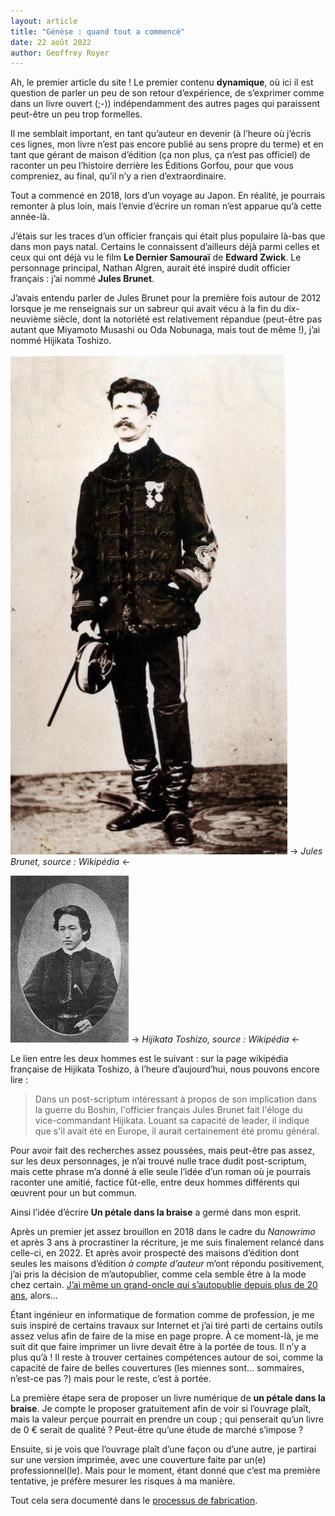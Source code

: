 ```yaml
---
layout: article
title: "Génèse : quand tout a commencé"
date: 22 août 2022
author: Geoffrey Royer
---
```


Ah, le premier article du site ! Le premier contenu **dynamique**, où ici il est question de parler un peu de son
retour d’expérience, de s’exprimer comme dans un livre ouvert (;-)) indépendamment des autres pages qui paraissent peut-être
un peu trop formelles.

Il me semblait important, en tant qu’auteur en devenir (à l’heure où j’écris ces lignes, mon livre n’est pas encore publié au sens propre du terme)
et en tant que gérant de maison d’édition (ça non plus, ça n’est pas officiel) de raconter un peu l’histoire derrière les Éditions Gorfou, pour que
vous compreniez, au final, qu’il n’y a rien d’extraordinaire.

Tout a commencé en 2018, lors d’un voyage au Japon. En réalité, je pourrais remonter à plus loin, mais l’envie d’écrire un roman n’est apparue qu’à cette année-là.

J’étais sur les traces d’un officier français qui était plus populaire là-bas que dans mon pays natal. Certains le connaissent d’ailleurs déjà parmi celles et ceux qui
ont déjà vu le film __Le Dernier Samouraï__ de **Edward Zwick**. Le personnage principal, Nathan Algren, aurait été inspiré dudit officier français : j’ai nommé **Jules Brunet**.

J’avais entendu parler de Jules Brunet pour la première fois autour de 2012 lorsque je me renseignais sur un sabreur qui avait vécu à la fin du dix-neuvième siècle, dont la notoriété est relativement répandue (peut-être pas autant que Miyamoto Musashi ou Oda Nobunaga, mais tout de même !), j’ai nommé Hijikata Toshizo.

![Jules Brunet, source : Wikipédia](/images/genese/jules-brunet.jpg)
-> *Jules Brunet, source : Wikipédia* <-

![Hijikata Toshizo, source : Wikipédia](/images/genese/hijikata-toshizo.jpg)
-> *Hijikata Toshizo, source : Wikipédia* <-

Le lien entre les deux hommes est le suivant : sur la page wikipédia française de Hijikata Toshizo, à l’heure d’aujourd’hui, nous pouvons encore lire :

> Dans un post-scriptum intéressant à propos de son implication dans la guerre du Boshin, l'officier français Jules Brunet fait l'éloge du vice-commandant Hijikata. Louant sa capacité de leader, il indique que s'il avait été en Europe, il aurait certainement été promu général.

Pour avoir fait des recherches assez poussées, mais peut-être pas assez, sur les deux personnages, je n’ai trouvé nulle trace dudit post-scriptum, mais cette phrase m’a donné à elle seule l’idée d’un roman où je pourrais raconter une amitié, factice fût-elle, entre deux hommes différents qui œuvrent pour un but commun.

Ainsi l’idée d’écrire __Un pétale dans la braise__ a germé dans mon esprit.

Après un premier jet assez brouillon en 2018 dans le cadre du *Nanowrimo* et après 3 ans à procrastiner la récriture, je me suis finalement relancé dans celle-ci, en 2022. Et après avoir prospecté des maisons d’édition dont seules les maisons d’édition *à compte d’auteur* m’ont répondu positivement, j’ai pris la décision de m’autopublier, comme cela semble être à la mode chez certain. [J’ai même un grand-oncle qui s’autopublie depuis plus de 20 ans](http://jpaulchevillard.canalblog.com/), alors…

Étant ingénieur en informatique de formation comme de profession, je me suis inspiré de certains travaux sur Internet et j’ai tiré parti de certains outils assez velus afin de faire de la mise en page propre. À ce moment-là, je me suit dit que faire imprimer un livre devait être à la portée de tous. Il n’y a plus qu’à ! Il reste à trouver certaines compétences autour de soi, comme la capacité de faire de belles couvertures (les miennes sont… sommaires, n’est-ce pas ?) mais pour le reste, c’est à portée.

La première étape sera de proposer un livre numérique de __un pétale dans la braise__. Je compte le proposer gratuitement afin de voir si l’ouvrage plaît, mais la valeur perçue pourrait en prendre un coup ; qui penserait qu’un livre de 0 € serait de qualité ? Peut-être qu’une étude de marché s’impose ?

Ensuite, si je vois que l’ouvrage plaît d’une façon ou d’une autre, je partirai sur une version imprimée, avec une couverture faite par un(e) professionnel(le). Mais pour le moment, étant donné que c’est ma première tentative, je préfère mesurer les risques à ma manière.

Tout cela sera documenté dans le [processus de fabrication](/processus-de-publication.html).